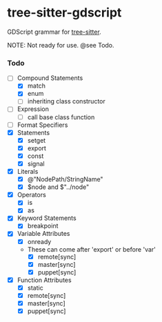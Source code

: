 tree-sitter-gdscript
==================

GDScript grammar for [tree-sitter][].

NOTE: Not ready for use. @see Todo.

### Todo

- [ ] Compound Statements
  - [X] match
  - [X] enum
  - [ ] inheriting class constructor
- [ ] Expression
  - [ ] call base class function
- [ ] Format Specifiers
- [X] Statements
  - [X] setget
  - [X] export
  - [X] const
  - [X] signal
- [X] Literals
  - [X] @"NodePath/StringName"
  - [X] $node and $"../node"
- [X] Operators
  - [X] is
  - [X] as
- [X] Keyword Statements
  - [X] breakpoint
- [X] Variable Attributes
  - [X] onready
  - These can come after 'export' or before 'var'
    - [X] remote[sync]
    - [X] master[sync]
    - [X] puppet[sync]
- [X] Function Attributes
  - [X] static
  - [X] remote[sync]
  - [X] master[sync]
  - [X] puppet[sync]

[tree-sitter]: https://github.com/tree-sitter/tree-sitter
